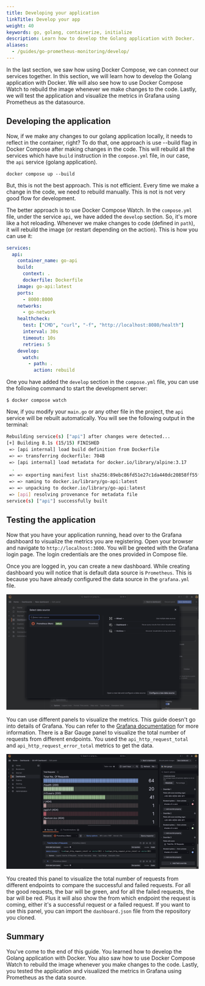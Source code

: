 ```yaml
---
title: Developing your application
linkTitle: Develop your app
weight: 40
keywords: go, golang, containerize, initialize
description: Learn how to develop the Golang application with Docker.
aliases:
  - /guides/go-prometheus-monitoring/develop/
---
```


In the last section, we saw how using Docker Compose, we can connect our services together. In this section, we will learn how to develop the Golang application with Docker. We will also see how to use Docker Compose Watch to rebuild the image whenever we make changes to the code. Lastly, we will test the application and visualize the metrics in Grafana using Prometheus as the datasource.

## Developing the application

Now, if we make any changes to our golang application locally, it needs to reflect in the container, right? To do that, one approach is use --build flag in Docker Compose after making changes in the code. This will rebuild all the services which have `build` instruction in the `compose.yml` file, in our case, the `api` service (golang application).

```
docker compose up --build
```

But, this is not the best approach. This is not efficient. Every time we make a change in the code, we need to rebuild manually. This is not is not very good flow for development. 

The better approach is to use Docker Compose Watch. In the `compose.yml` file, under the service `api`, we have added the `develop` section. So, it's more like a hot reloading. Whenever we make changes to code (defined in `path`), it will rebuild the image (or restart depending on the action). This is how you can use it:

```yaml {hl_lines="17-20",linenos=true}
services:
  api:
    container_name: go-api
    build:
      context: .
      dockerfile: Dockerfile
    image: go-api:latest
    ports:
      - 8000:8000
    networks:
      - go-network
    healthcheck:
      test: ["CMD", "curl", "-f", "http://localhost:8080/health"]
      interval: 30s
      timeout: 10s
      retries: 5
    develop:
      watch:
        - path: .
          action: rebuild
```

One you have added the `develop` section in the `compose.yml` file, you can use the following command to start the development server:

```console
$ docker compose watch
```

Now, if you modify your `main.go` or any other file in the project, the `api` service will be rebuilt automatically. You will see the following output in the terminal:

```bash
Rebuilding service(s) ["api"] after changes were detected...
[+] Building 8.1s (15/15) FINISHED                                                                                                        docker:desktop-linux
 => [api internal] load build definition from Dockerfile                                                                                                  0.0s
 => => transferring dockerfile: 704B                                                                                                                      0.0s
 => [api internal] load metadata for docker.io/library/alpine:3.17                                                                                        1.1s
  .                             
 => => exporting manifest list sha256:89ebc86fd51e27c1da440dc20858ff55fe42211a1930c2d51bbdce09f430c7f1                                                    0.0s
 => => naming to docker.io/library/go-api:latest                                                                                                          0.0s
 => => unpacking to docker.io/library/go-api:latest                                                                                                       0.0s
 => [api] resolving provenance for metadata file                                                                                                          0.0s
service(s) ["api"] successfully built
```

## Testing the application

Now that you have your application running, head over to the Grafana dashboard to visualize the metrics you are registering. Open your browser and navigate to `http://localhost:3000`. You will be greeted with the Grafana login page. The login credentials are the ones provided in Compose file. 

Once you are logged in, you can create a new dashboard. While creating dashboard you will notice that is default data source is `Prometheus`. This is because you have already configured the data source in the `grafana.yml` file.

![The optional settings screen with the options specified.](../images/grafana-dash.png)

You can use different panels to visualize the metrics. This guide doesn't go into details of Grafana. You can refer to the [Grafana documentation](https://grafana.com/docs/grafana/latest/) for more information. There is a Bar Gauge panel to visualize the total number of requests from different endpoints. You used the `api_http_request_total` and `api_http_request_error_total` metrics to get the data.

![The optional settings screen with the options specified.](../images/grafana-panel.png)

You created this panel to visualize the total number of requests from different endpoints to compare the successful and failed requests. For all the good requests, the bar will be green, and for all the failed requests, the bar will be red. Plus it will also show the from which endpoint the request is coming, either it's a successful request or a failed request. If you want to use this panel, you can import the `dashboard.json` file from the repository you cloned.

## Summary

You've come to the end of this guide. You learned how to develop the Golang application with Docker. You also saw how to use Docker Compose Watch to rebuild the image whenever you make changes to the code. Lastly, you tested the application and visualized the metrics in Grafana using Prometheus as the data source.